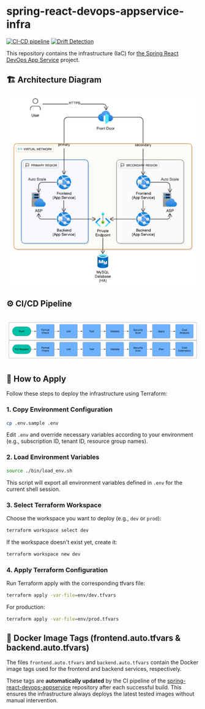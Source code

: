 # spring-react-devops-appservice-infra

[![CI-CD pipeline](https://github.com/HasanAshab/spring-react-devops-appservice-infra/actions/workflows/cicd.yaml/badge.svg)](https://github.com/HasanAshab/spring-react-devops-appservice-infra/actions/workflows/cicd.yaml)
[![Drift Detection](https://github.com/HasanAshab/spring-react-devops-appservice-infra/actions/workflows/drift.yaml/badge.svg)](https://github.com/HasanAshab/spring-react-devops-appservice-infra/actions/workflows/drift.yaml)

This repository contains the infrastructure (IaC) for [the Spring React DevOps App Service](https://github.com/HasanAshab/spring-react-devops-appservice) project.


## 🏗️ Architecture Diagram

![Architecture Diagram](static/images/architecture.png)


## ⚙️ CI/CD Pipeline

![Push Pipeline](static/images/cicd.png)
---


## 🚀 How to Apply

Follow these steps to deploy the infrastructure using Terraform:

### 1. Copy Environment Configuration

```bash
cp .env.sample .env
```

Edit `.env` and override necessary variables according to your environment (e.g., subscription ID, tenant ID, resource group names).

### 2. Load Environment Variables

```bash
source ./bin/load_env.sh
```

This script will export all environment variables defined in `.env` for the current shell session.

### 3. Select Terraform Workspace

Choose the workspace you want to deploy (e.g., `dev` or `prod`):

```bash
terraform workspace select dev
```

If the workspace doesn't exist yet, create it:

```bash
terraform workspace new dev
```

### 4. Apply Terraform Configuration

Run Terraform apply with the corresponding tfvars file:

```bash
terraform apply -var-file=env/dev.tfvars
```

For production:

```bash
terraform apply -var-file=env/prod.tfvars
```

## 🐳 Docker Image Tags (frontend.auto.tfvars & backend.auto.tfvars)

The files `frontend.auto.tfvars` and `backend.auto.tfvars` contain the Docker image tags used for the frontend and backend services, respectively.

These tags are **automatically updated** by the CI pipeline of the [spring-react-devops-appservice](https://github.com/HasanAshab/spring-react-devops-appservice) repository after each successful build. This ensures the infrastructure always deploys the latest tested images without manual intervention.
